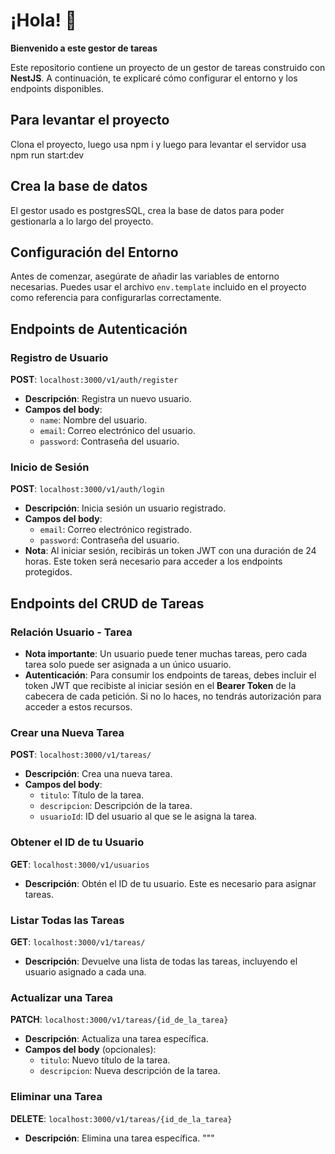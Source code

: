 # ¡Hola! 👋  
**Bienvenido a este gestor de tareas**  

Este repositorio contiene un proyecto de un gestor de tareas construido con **NestJS**. A continuación, te explicaré cómo configurar el entorno y los endpoints disponibles.

## Para levantar el proyecto
Clona el proyecto, luego usa npm i y luego para levantar el servidor usa npm run start:dev

## Crea la base de datos
El gestor usado es postgresSQL, crea la base de datos para poder gestionarla a lo largo del proyecto.

## Configuración del Entorno  
Antes de comenzar, asegúrate de añadir las variables de entorno necesarias. Puedes usar el archivo `env.template` incluido en el proyecto como referencia para configurarlas correctamente.

## Endpoints de Autenticación  

### Registro de Usuario  
**POST**: `localhost:3000/v1/auth/register`  
- **Descripción**: Registra un nuevo usuario.  
- **Campos del body**:  
  - `name`: Nombre del usuario.  
  - `email`: Correo electrónico del usuario.  
  - `password`: Contraseña del usuario.  

### Inicio de Sesión  
**POST**: `localhost:3000/v1/auth/login`  
- **Descripción**: Inicia sesión un usuario registrado.  
- **Campos del body**:  
  - `email`: Correo electrónico registrado.  
  - `password`: Contraseña del usuario.  
- **Nota**: Al iniciar sesión, recibirás un token JWT con una duración de 24 horas. Este token será necesario para acceder a los endpoints protegidos.

## Endpoints del CRUD de Tareas  

### Relación Usuario - Tarea  
- **Nota importante**: Un usuario puede tener muchas tareas, pero cada tarea solo puede ser asignada a un único usuario.  
- **Autenticación**: Para consumir los endpoints de tareas, debes incluir el token JWT que recibiste al iniciar sesión en el **Bearer Token** de la cabecera de cada petición. Si no lo haces, no tendrás autorización para acceder a estos recursos.

### Crear una Nueva Tarea  
**POST**: `localhost:3000/v1/tareas/`  
- **Descripción**: Crea una nueva tarea.  
- **Campos del body**:  
  - `titulo`: Título de la tarea.  
  - `descripcion`: Descripción de la tarea.  
  - `usuarioId`: ID del usuario al que se le asigna la tarea.  

### Obtener el ID de tu Usuario  
**GET**: `localhost:3000/v1/usuarios`  
- **Descripción**: Obtén el ID de tu usuario. Este es necesario para asignar tareas.

### Listar Todas las Tareas  
**GET**: `localhost:3000/v1/tareas/`  
- **Descripción**: Devuelve una lista de todas las tareas, incluyendo el usuario asignado a cada una.

### Actualizar una Tarea  
**PATCH**: `localhost:3000/v1/tareas/{id_de_la_tarea}`  
- **Descripción**: Actualiza una tarea específica.  
- **Campos del body** (opcionales):  
  - `titulo`: Nuevo título de la tarea.  
  - `descripcion`: Nueva descripción de la tarea.

### Eliminar una Tarea  
**DELETE**: `localhost:3000/v1/tareas/{id_de_la_tarea}`  
- **Descripción**: Elimina una tarea específica.
"""
